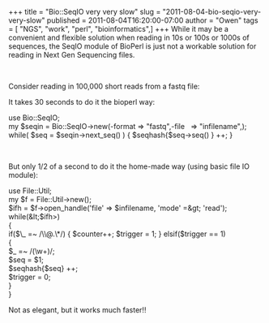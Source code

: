 +++
title = "Bio::SeqIO very very slow"
slug = "2011-08-04-bio-seqio-very-very-slow"
published = 2011-08-04T16:20:00-07:00
author = "Owen"
tags = [ "NGS", "work", "perl", "bioinformatics",]
+++
While it may be a convenient and flexible solution when reading in 10s
or 100s or 1000s of sequences, the SeqIO module of BioPerl is just not a
workable solution for reading in Next Gen Sequencing files.  
  
   
  
Consider reading in 100,000 short reads from a fastq file:  
  
It takes 30 seconds to do it the bioperl way:  
  
use Bio::SeqIO;  
my $seqin = Bio::SeqIO-&gt;new(-format =&gt; "fastq",-file   =&gt;
"infilename",);  
while( $seq = $seqin-&gt;next\_seq() ) { $seqhash{$seq-&gt;seq() } ++;
}  
  
   
  
But only 1/2 of a second to do it the home-made way (using basic file IO
module):  
  
use File::Util;  
my $f = File::Util-&gt;new();  
$ifh = $f-&gt;open\_handle('file' =&gt; $infilename, 'mode' =&gt;
'read');  
while(&lt;$ifh&gt;)  
{  
if($\_ =~ /\\@.\*/)  
{  
$counter++;  
$trigger = 1;  
}  
elsif($trigger == 1)  
{  
$\_ =~ /(\\w+)/;  
$seq = $1;  
$seqhash{$seq} ++;  
$trigger = 0;  
}  
}  
  
Not as elegant, but it works much faster!!
